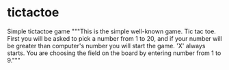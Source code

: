# tictactoe
Simple tictactoe game
"""This is the simple well-known game. Tic tac toe. First you will be asked to pick a number from 1 to 20, and if your number will be greater than computer's number you will start the game. 'X' always starts. You are choosing the field on the board by entering number from 1 to 9."""
